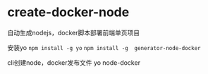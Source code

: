# create-docker-node
自动生成nodejs，docker脚本部署前端单页项目

安装yo
`npm install -g yo`
`npm install -g  generator-node-docker`

cli创建node，docker发布文件
yo node-docker
